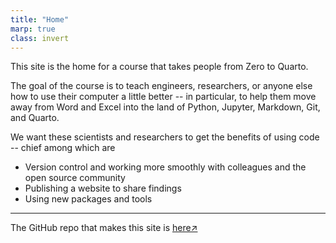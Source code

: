 ```yaml
---
title: "Home"
marp: true
class: invert
---
```


This site is the home for a course that takes people from Zero to Quarto.

The goal of the course is to teach engineers, researchers, or anyone else
how to use their computer a little better -- in particular, to help them
move away from Word and Excel into the land of Python, Jupyter,
Markdown, Git, and Quarto.

We want these scientists and researchers to get the benefits of
using code -- chief among which are

- Version control and working more smoothly with colleagues and the open source community
- Publishing a website to share findings
- Using new packages and tools

---

The GitHub repo that makes this site is [here↗](https://github.com/GSmithApps/zero-to-quarto-site)

